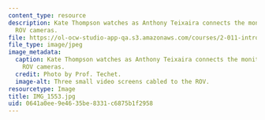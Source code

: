 ```yaml
---
content_type: resource
description: Kate Thompson watches as Anthony Teixaira connects the monitors to the
  ROV cameras.
file: https://ol-ocw-studio-app-qa.s3.amazonaws.com/courses/2-011-introduction-to-ocean-science-and-engineering-spring-2006/0641a0ee9e4635be8331c6875b1f2958_IMG_1553.jpg
file_type: image/jpeg
image_metadata:
  caption: Kate Thompson watches as Anthony Teixaira connects the monitors to the
    ROV cameras.
  credit: Photo by Prof. Techet.
  image-alt: Three small video screens cabled to the ROV.
resourcetype: Image
title: IMG_1553.jpg
uid: 0641a0ee-9e46-35be-8331-c6875b1f2958
---
```

